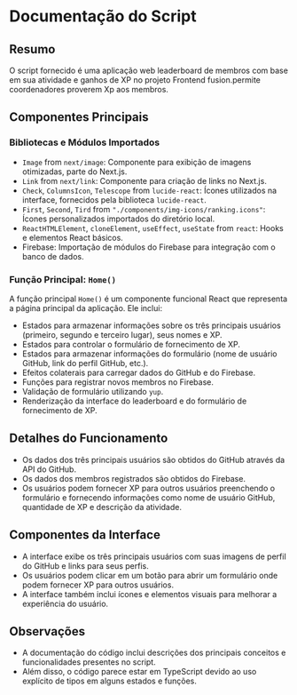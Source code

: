 # Documentação do Script

## Resumo

O script fornecido é uma aplicação web leaderboard de membros com base em sua atividade e ganhos de XP no projeto Frontend fusion.permite coordenadores proverem Xp aos membros.

## Componentes Principais

### Bibliotecas e Módulos Importados

- `Image` from `next/image`: Componente para exibição de imagens otimizadas, parte do Next.js.
- `Link` from `next/link`: Componente para criação de links no Next.js.
- `Check`, `ColumnsIcon`, `Telescope` from `lucide-react`: Ícones utilizados na interface, fornecidos pela biblioteca `lucide-react`.
- `First`, `Second`, `Tird` from `"./components/img-icons/ranking.icons"`: Ícones personalizados importados do diretório local.
- `ReactHTMLElement`, `cloneElement`, `useEffect`, `useState` from `react`: Hooks e elementos React básicos.
- Firebase: Importação de módulos do Firebase para integração com o banco de dados.

### Função Principal: `Home()`

A função principal `Home()` é um componente funcional React que representa a página principal da aplicação. Ele inclui:

- Estados para armazenar informações sobre os três principais usuários (primeiro, segundo e terceiro lugar), seus nomes e XP.
- Estados para controlar o formulário de fornecimento de XP.
- Estados para armazenar informações do formulário (nome de usuário GitHub, link do perfil GitHub, etc.).
- Efeitos colaterais para carregar dados do GitHub e do Firebase.
- Funções para registrar novos membros no Firebase.
- Validação de formulário utilizando `yup`.
- Renderização da interface do leaderboard e do formulário de fornecimento de XP.

## Detalhes do Funcionamento

- Os dados dos três principais usuários são obtidos do GitHub através da API do GitHub.
- Os dados dos membros registrados são obtidos do Firebase.
- Os usuários podem fornecer XP para outros usuários preenchendo o formulário e fornecendo informações como nome de usuário GitHub, quantidade de XP e descrição da atividade.

## Componentes da Interface

- A interface exibe os três principais usuários com suas imagens de perfil do GitHub e links para seus perfis.
- Os usuários podem clicar em um botão para abrir um formulário onde podem fornecer XP para outros usuários.
- A interface também inclui ícones e elementos visuais para melhorar a experiência do usuário.

## Observações

- A documentação do código inclui descrições dos principais conceitos e funcionalidades presentes no script.
- Além disso, o código parece estar em TypeScript devido ao uso explícito de tipos em alguns estados e funções.
